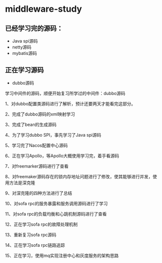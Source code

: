 # middleware-study
## 已经学习完的源码：
* Java spi源码
* netty源码
* mybatis源码
## 正在学习源码
* dubbo源码

学习中间件的源码，顺便开始复习所学过的中间件：dubbo源码

1、对dubbo配置类源码进行了解析，预计还要两天才能看完这部分。

2、完成了dubbo源码的xml映射学习

3、完成了bean的生成源码

4、为了学习dubbo SPI，事先学习了Java spi源码

5、学习完了Nacos配置中心源码

6、正在学习Apollo，等Apollo大概使用学习完，着手看源码

7、对freemarker源码进行了查看

8、对freemaker源码存在的锁内存地址问题进行了修改，使其能够进行并发，使用方法是深克隆

9、对深克隆的四种方法进行了总结

10、对sofa rpc的服务暴露和服务调用源码进行了学习

11、对sofa rpc的负载均衡和心跳机制源码进行了查看

12、正在学习sofa rpc的故障处理机制

13、重新复习sofa rpc源码

14、正在学习sofa rpc链路追踪

15、正在学习，使用mq实现注册中心和灰度服务的架构思路
